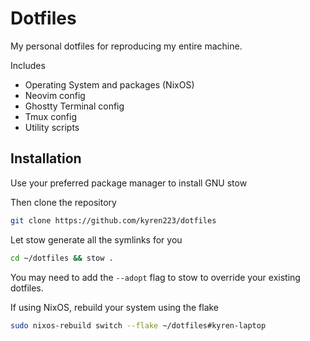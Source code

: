 # Dotfiles

My personal dotfiles for reproducing my entire machine.

Includes

- Operating System and packages (NixOS)
- Neovim config
- Ghostty Terminal config
- Tmux config
- Utility scripts

## Installation

Use your preferred package manager to install GNU stow

Then clone the repository

```sh
git clone https://github.com/kyren223/dotfiles
```

Let stow generate all the symlinks for you

```sh
cd ~/dotfiles && stow .
```

You may need to add the `--adopt` flag to stow to override your existing dotfiles.

If using NixOS, rebuild your system using the flake

```sh
sudo nixos-rebuild switch --flake ~/dotfiles#kyren-laptop
```
